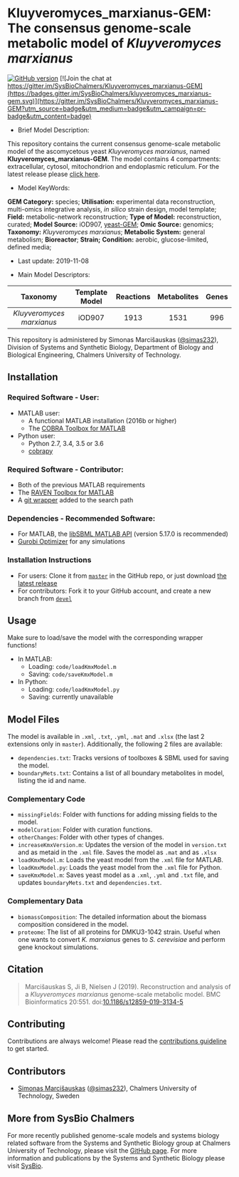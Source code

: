 # Kluyveromyces_marxianus-GEM: The consensus genome-scale metabolic model of _Kluyveromyces marxianus_

[![GitHub version](https://badge.fury.io/gh/sysbiochalmers%2Fkluyveromyces_marxianus-gem.svg)](https://badge.fury.io/gh/sysbiochalmers%2Fkluyveromyces_marxianus-gem) [![Join the chat at https://gitter.im/SysBioChalmers/Kluyveromyces_marxianus-GEM](https://badges.gitter.im/SysBioChalmers/kluyveromyces_marxianus-gem.svg)](https://gitter.im/SysBioChalmers/Kluyveromyces_marxianus-GEM?utm_source=badge&utm_medium=badge&utm_campaign=pr-badge&utm_content=badge)

* Brief Model Description:

This repository contains the current consensus genome-scale metabolic model of the ascomycetous yeast _Kluyveromyces marxianus_, named **Kluyveromyces_marxianus-GEM**. The model contains 4 compartments: extracellular, cytosol, mitochondrion and endoplasmic reticulum. For the latest release please [click here](https://github.com/SysBioChalmers/Kluyveromyces_marxianus-GEM/releases).

* Model KeyWords:

**GEM Category:** species; **Utilisation:** experimental data reconstruction, multi-omics integrative analysis, _in silico_ strain design, model template; **Field:** metabolic-network reconstruction; **Type of Model:** reconstruction, curated; **Model Source:** iOD907, [yeast-GEM](https://github.com/SysBioChalmers/yeast-GEM); **Omic Source:** genomics; **Taxonomy:** _Kluyveromyces marxianus_; **Metabolic System:** general metabolism; **Bioreactor**; **Strain;** **Condition:** aerobic, glucose-limited, defined media;

* Last update: 2019-11-08

* Main Model Descriptors:

|Taxonomy | Template Model | Reactions | Metabolites| Genes |
|:-------:|:--------------:|:---------:|:----------:|:-----:|
|_Kluyveromyces marxianus_|iOD907|1913|1531|996|

This repository is administered by Simonas Marcišauskas ([@simas232](https://github.com/simas232)), Division of Systems and Synthetic Biology, Department of Biology and Biological Engineering, Chalmers University of Technology.

## Installation

### Required Software - User:

* MATLAB user:
  * A functional MATLAB installation (2016b or higher)
  * The [COBRA Toolbox for MATLAB](https://github.com/opencobra/cobratoolbox)
* Python user:
  * Python 2.7, 3.4, 3.5 or 3.6
  * [cobrapy](https://github.com/opencobra/cobrapy)

### Required Software - Contributor:

* Both of the previous MATLAB requirements
* The [RAVEN Toolbox for MATLAB](https://github.com/SysBioChalmers/RAVEN)
* A [git wrapper](https://github.com/manur/MATLAB-git) added to the search path

### Dependencies - Recommended Software:
* For MATLAB, the [libSBML MATLAB API](https://sourceforge.net/projects/sbml/files/libsbml/MATLAB%20Interface/) (version 5.17.0 is recommended)
* [Gurobi Optimizer](http://www.gurobi.com/registration/download-reg) for any simulations

### Installation Instructions
* For users: Clone it from [`master`](https://github.com/SysBioChalmers/Kluyveromyces_marxianus-GEM) in the GitHub repo, or just download [the latest release](https://github.com/SysBioChalmers/Kluyveromyces_marxianus-GEM/releases)
* For contributors: Fork it to your GitHub account, and create a new branch from [`devel`](https://github.com/SysBioChalmers/Kluyveromyces_marxianus-GEM/tree/devel)

## Usage

Make sure to load/save the model with the corresponding wrapper functions!
* In MATLAB:
  * Loading: `code/loadKmxModel.m`
  * Saving: `code/saveKmxModel.m`
* In Python:
  * Loading: `code/loadKmxModel.py`
  * Saving: currently unavailable

## Model Files

The model is available in `.xml`, `.txt`, `.yml`, `.mat` and `.xlsx` (the last 2 extensions only in `master`). Additionally, the following 2 files are available:
* `dependencies.txt`: Tracks versions of toolboxes & SBML used for saving the model.
* `boundaryMets.txt`: Contains a list of all boundary metabolites in model, listing the id and name.

### Complementary Code

* `missingFields`: Folder with functions for adding missing fields to the model.
* `modelCuration`: Folder with curation functions.
* `otherChanges`: Folder with other types of changes.
* `increaseKmxVersion.m`: Updates the version of the model in `version.txt` and as metaid in the `.xml` file. Saves the model as `.mat` and as `.xlsx`
* `loadKmxModel.m`: Loads the yeast model from the `.xml` file for MATLAB.
* `loadKmxModel.py`: Loads the yeast model from the `.xml` file for Python.
* `saveKmxModel.m`: Saves yeast model as a `.xml`, `.yml` and `.txt` file, and updates `boundaryMets.txt` and `dependencies.txt`.

### Complementary Data

* `biomassComposition`: The detailed information about the biomass composition considered in the model.
* `proteome`: The list of all proteins for DMKU3-1042 strain. Useful when one wants to convert _K. marxianus_ genes to _S. cerevisiae_ and perform gene knockout simulations.

## Citation

>Marcišauskas S, Ji B, Nielsen J (2019). Reconstruction and analysis of a _Kluyveromyces marxianus_ genome-scale metabolic model. BMC Bioinformatics 20:551. doi:[10.1186/s12859-019-3134-5](https://bmcbioinformatics.biomedcentral.com/articles/10.1186/s12859-019-3134-5)

## Contributing

Contributions are always welcome! Please read the [contributions guideline](https://github.com/SysBioChalmers/Kluyveromyces_marxianus-GEM/blob/master/.github/CONTRIBUTING.md) to get started.

## Contributors

* [Simonas Marcišauskas](https://www.chalmers.se/en/Staff/Pages/simmarc.aspx) ([@simas232](https://github.com/simas232)), Chalmers University of Technology, Sweden

## More from SysBio Chalmers
For more recently published genome-scale models and systems biology related software from the Systems and Synthetic Biology group at Chalmers University of Technology, please visit the [GitHub page](https://github.com/SysBioChalmers). For more information and publications by the Systems and Synthetic Biology please visit [SysBio](https://www.sysbio.se/).
